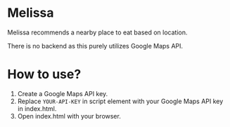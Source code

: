# Melissa

Melissa recommends a nearby place to eat based on location.

There is no backend as this purely utilizes Google Maps API.

# How to use?
1. Create a Google Maps API key.
2. Replace `YOUR-API-KEY` in script element with your Google Maps API key in index.html.
3. Open index.html with your browser.
